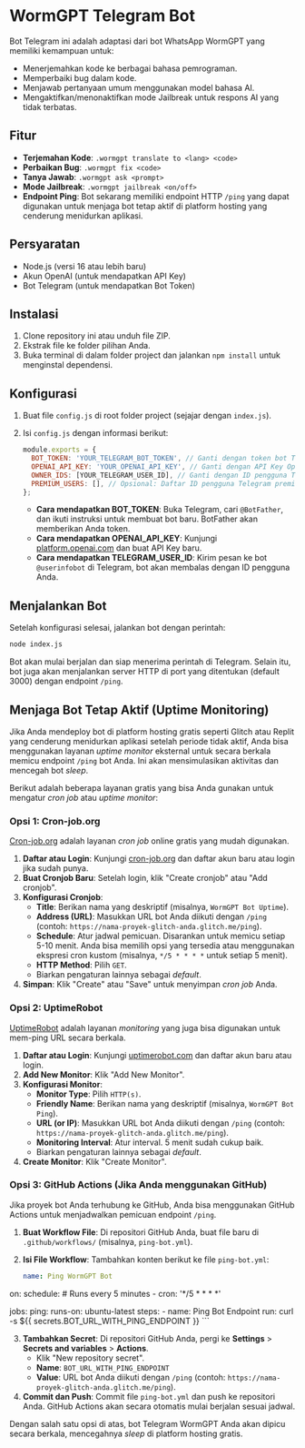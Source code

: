 # WormGPT Telegram Bot

Bot Telegram ini adalah adaptasi dari bot WhatsApp WormGPT yang memiliki kemampuan untuk:
- Menerjemahkan kode ke berbagai bahasa pemrograman.
- Memperbaiki bug dalam kode.
- Menjawab pertanyaan umum menggunakan model bahasa AI.
- Mengaktifkan/menonaktifkan mode Jailbreak untuk respons AI yang tidak terbatas.

## Fitur
- **Terjemahan Kode**: `.wormgpt translate to <lang> <code>`
- **Perbaikan Bug**: `.wormgpt fix <code>`
- **Tanya Jawab**: `.wormgpt ask <prompt>`
- **Mode Jailbreak**: `.wormgpt jailbreak <on/off>`
- **Endpoint Ping**: Bot sekarang memiliki endpoint HTTP `/ping` yang dapat digunakan untuk menjaga bot tetap aktif di platform hosting yang cenderung menidurkan aplikasi.

## Persyaratan
- Node.js (versi 16 atau lebih baru)
- Akun OpenAI (untuk mendapatkan API Key)
- Bot Telegram (untuk mendapatkan Bot Token)

## Instalasi
1. Clone repository ini atau unduh file ZIP.
2. Ekstrak file ke folder pilihan Anda.
3. Buka terminal di dalam folder project dan jalankan `npm install` untuk menginstal dependensi.

## Konfigurasi
1. Buat file `config.js` di root folder project (sejajar dengan `index.js`).
2. Isi `config.js` dengan informasi berikut:

   ```javascript
   module.exports = {
     BOT_TOKEN: 'YOUR_TELEGRAM_BOT_TOKEN', // Ganti dengan token bot Telegram Anda
     OPENAI_API_KEY: 'YOUR_OPENAI_API_KEY', // Ganti dengan API Key OpenAI Anda
     OWNER_IDS: [YOUR_TELEGRAM_USER_ID], // Ganti dengan ID pengguna Telegram Anda (contoh: [123456789])
     PREMIUM_USERS: [], // Opsional: Daftar ID pengguna Telegram premium (contoh: [987654321])
   };
   ```

   - **Cara mendapatkan BOT_TOKEN**: Buka Telegram, cari `@BotFather`, dan ikuti instruksi untuk membuat bot baru. BotFather akan memberikan Anda token.
   - **Cara mendapatkan OPENAI_API_KEY**: Kunjungi [platform.openai.com](https://platform.openai.com/) dan buat API Key baru.
   - **Cara mendapatkan TELEGRAM_USER_ID**: Kirim pesan ke bot `@userinfobot` di Telegram, bot akan membalas dengan ID pengguna Anda.

## Menjalankan Bot
Setelah konfigurasi selesai, jalankan bot dengan perintah:

```bash
node index.js
```

Bot akan mulai berjalan dan siap menerima perintah di Telegram. Selain itu, bot juga akan menjalankan server HTTP di port yang ditentukan (default 3000) dengan endpoint `/ping`.

## Menjaga Bot Tetap Aktif (Uptime Monitoring)

Jika Anda mendeploy bot di platform hosting gratis seperti Glitch atau Replit yang cenderung menidurkan aplikasi setelah periode tidak aktif, Anda bisa menggunakan layanan *uptime monitor* eksternal untuk secara berkala memicu endpoint `/ping` bot Anda. Ini akan mensimulasikan aktivitas dan mencegah bot *sleep*.

Berikut adalah beberapa layanan gratis yang bisa Anda gunakan untuk mengatur *cron job* atau *uptime monitor*:

### Opsi 1: Cron-job.org

[Cron-job.org](https://cron-job.org/) adalah layanan *cron job* online gratis yang mudah digunakan.

1.  **Daftar atau Login**: Kunjungi [cron-job.org](https://cron-job.org/) dan daftar akun baru atau login jika sudah punya.
2.  **Buat Cronjob Baru**: Setelah login, klik "Create cronjob" atau "Add cronjob".
3.  **Konfigurasi Cronjob**:
    *   **Title**: Berikan nama yang deskriptif (misalnya, `WormGPT Bot Uptime`).
    *   **Address (URL)**: Masukkan URL bot Anda diikuti dengan `/ping` (contoh: `https://nama-proyek-glitch-anda.glitch.me/ping`).
    *   **Schedule**: Atur jadwal pemicuan. Disarankan untuk memicu setiap 5-10 menit. Anda bisa memilih opsi yang tersedia atau menggunakan ekspresi cron kustom (misalnya, `*/5 * * * *` untuk setiap 5 menit).
    *   **HTTP Method**: Pilih `GET`.
    *   Biarkan pengaturan lainnya sebagai *default*.
4.  **Simpan**: Klik "Create" atau "Save" untuk menyimpan *cron job* Anda.

### Opsi 2: UptimeRobot

[UptimeRobot](https://uptimerobot.com/) adalah layanan *monitoring* yang juga bisa digunakan untuk mem-ping URL secara berkala.

1.  **Daftar atau Login**: Kunjungi [uptimerobot.com](https://uptimerobot.com/) dan daftar akun baru atau login.
2.  **Add New Monitor**: Klik "Add New Monitor".
3.  **Konfigurasi Monitor**:
    *   **Monitor Type**: Pilih `HTTP(s)`.
    *   **Friendly Name**: Berikan nama yang deskriptif (misalnya, `WormGPT Bot Ping`).
    *   **URL (or IP)**: Masukkan URL bot Anda diikuti dengan `/ping` (contoh: `https://nama-proyek-glitch-anda.glitch.me/ping`).
    *   **Monitoring Interval**: Atur interval. 5 menit sudah cukup baik.
    *   Biarkan pengaturan lainnya sebagai *default*.
4.  **Create Monitor**: Klik "Create Monitor".

### Opsi 3: GitHub Actions (Jika Anda menggunakan GitHub)

Jika proyek bot Anda terhubung ke GitHub, Anda bisa menggunakan GitHub Actions untuk menjadwalkan pemicuan endpoint `/ping`.

1.  **Buat Workflow File**: Di repositori GitHub Anda, buat file baru di `.github/workflows/` (misalnya, `ping-bot.yml`).
2.  **Isi File Workflow**: Tambahkan konten berikut ke file `ping-bot.yml`:

    ```yaml
    name: Ping WormGPT Bot

on:
  schedule:
    # Runs every 5 minutes
    - cron: \'*/5 * * * *\'

jobs:
  ping:
    runs-on: ubuntu-latest
    steps:
      - name: Ping Bot Endpoint
        run: curl -s ${{ secrets.BOT_URL_WITH_PING_ENDPOINT }}
    ```

3.  **Tambahkan Secret**: Di repositori GitHub Anda, pergi ke **Settings** > **Secrets and variables** > **Actions**.
    *   Klik "New repository secret".
    *   **Name**: `BOT_URL_WITH_PING_ENDPOINT`
    *   **Value**: URL bot Anda diikuti dengan `/ping` (contoh: `https://nama-proyek-glitch-anda.glitch.me/ping`).
4.  **Commit dan Push**: Commit file `ping-bot.yml` dan push ke repositori Anda. GitHub Actions akan secara otomatis mulai berjalan sesuai jadwal.

Dengan salah satu opsi di atas, bot Telegram WormGPT Anda akan dipicu secara berkala, mencegahnya *sleep* di platform hosting gratis.

